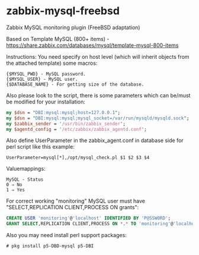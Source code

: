 # zabbix-mysql-freebsd
Zabbix MySQL monitoring plugin (FreeBSD adaptation)

Based on Template MySQL (800+ items) - https://share.zabbix.com/databases/mysql/template-mysql-800-items

Instructions:
You need specify on host level (which will inherit objects from the attached template) some macros:
```shell
{$MYSQL_PWD} - MySQL password.
{$MYSQL_USER} - MySQL user.
{$DATABASE_NAME} - For getting size of the database.
```

Also please look to the script, there is some parameters which can be/must be modified for your installation:

```perl
my $dsn = "DBI:mysql:mysql;host=127.0.0.1";
my $dsn = "DBI:mysql:mysql;mysql_socket=/var/run/mysqld/mysqld.sock";
my $zabbix_sender = '/usr/bin/zabbix_sender';
my $agentd_config = '/etc/zabbix/zabbix_agentd.conf';
```

Also define UserParameter in the zabbix_agent.conf in database side for perl script like this example:

```
UserParameter=mysql[*],/opt/mysql_check.pl $1 $2 $3 $4
```
Valuemappings:
```
MySQL - Status
0 ⇒ No
1 ⇒ Yes
```
For correct working "monitoring" MySQL user must have "SELECT,REPLICATION CLIENT,PROCESS ON grants":
```sql
CREATE USER 'monitoring'@'localhost' IDENTIFIED BY 'P@SSW0RD';
GRANT SELECT,REPLICATION CLIENT,PROCESS ON *.* TO 'monitoring'@'localhost';
```
Also you may need install perl support packages:
```shell
# pkg install p5-DBD-mysql p5-DBI
```
